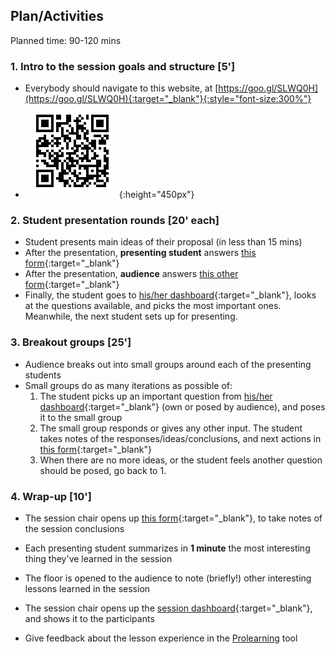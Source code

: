 ## Plan/Activities

Planned time: 90-120 mins


### 1. Intro to the session goals and structure **[5']**
* Everybody should navigate to this website, at [https://goo.gl/SLWQ0H](https://goo.gl/SLWQ0H){:target="_blank"}{:style="font-size:300%"}
* ![... or scan this!](assets/qr.png){:height="450px"}

### 2. Student presentation rounds **[20' each]**
* Student presents main ideas of their proposal (in less than 15 mins)
* After the presentation, **presenting student** answers [this form](https://docs.google.com/forms/d/e/1FAIpQLSeBCqldZH0Hsm_C8vsOisFjsoxwmD-KdT8tENaAjoJu250hLQ/viewform){:target="_blank"}
* After the presentation, **audience** answers [this other form](https://docs.google.com/forms/d/e/1FAIpQLSfibHzH__Y231g1M5UDwbd3jqaot8r7boHd05MPUsk_S7rO_g/viewform){:target="_blank"}
* Finally, the student goes to [his/her dashboard](https://luispprieto.shinyapps.io/dashboard4alexa/#section-student){:target="_blank"}, looks at the questions available, and picks the most important ones. Meanwhile, the next student sets up for presenting.

### 3. Breakout groups **[25']**
* Audience breaks out into small groups around each of the presenting students
* Small groups do as many iterations as possible of:
    1. The student picks up an important question from [his/her dashboard](https://luispprieto.shinyapps.io/dashboard4alexa/#section-student){:target="_blank"} (own or posed by audience), and poses it to the small group
    2. The small group responds or gives any other input. The student takes notes of the responses/ideas/conclusions, and next actions in [this form](https://docs.google.com/forms/d/e/1FAIpQLSdiui6VocqiWJT8YP6P4JzTFbcjzdX3HrVOcolYu3aiNkQEaw/viewform){:target="_blank"}
    3. When there are no more ideas, or the student feels another question should be posed, go back to 1.

### 4. Wrap-up **[10']**
* The session chair opens up [this form](https://docs.google.com/forms/d/e/1FAIpQLSfhuml-t_adSoo-V-tKLipldSURt6tNie-CV9ylk0vjwXkcqg/viewform){:target="_blank"}, to take notes of the session conclusions
* Each presenting student summarizes in **1 minute** the most interesting thing they've learned in the session
* The floor is opened to the audience to note (briefly!) other interesting lessons learned in the session
* The session chair opens up the [session dashboard](https://luispprieto.shinyapps.io/dashboard4alexa/#section-overall){:target="_blank"}, and shows it to the participants

* Give feedback about the lesson experience in the [Prolearning](http://prolearning.realto.ch) tool
